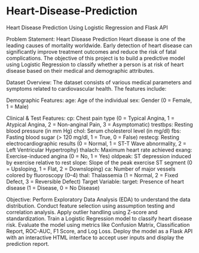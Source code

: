 # Heart-Disease-Prediction
Heart Disease Prediction Using Logistic Regression and Flask API

Problem Statement: Heart Disease Prediction
Heart disease is one of the leading causes of mortality worldwide. Early detection of heart disease can significantly improve treatment outcomes and reduce the risk of fatal complications. The objective of this project is to build a predictive model using Logistic Regression to classify whether a person is at risk of heart disease based on their medical and demographic attributes.

Dataset Overview:
The dataset consists of various medical parameters and symptoms related to cardiovascular health. The features include:

Demographic Features:
age: Age of the individual
sex: Gender (0 = Female, 1 = Male)

Clinical & Test Features:
cp: Chest pain type (0 = Typical Angina, 1 = Atypical Angina, 2 = Non-anginal Pain, 3 = Asymptomatic)
trestbps: Resting blood pressure (in mm Hg)
chol: Serum cholesterol level (in mg/dl)
fbs: Fasting blood sugar (> 120 mg/dl, 1 = True, 0 = False)
restecg: Resting electrocardiographic results (0 = Normal, 1 = ST-T Wave abnormality, 2 = Left Ventricular Hypertrophy)
thalach: Maximum heart rate achieved
exang: Exercise-induced angina (0 = No, 1 = Yes)
oldpeak: ST depression induced by exercise relative to rest
slope: Slope of the peak exercise ST segment (0 = Upsloping, 1 = Flat, 2 = Downsloping)
ca: Number of major vessels colored by fluoroscopy (0–4)
thal: Thalassemia (1 = Normal, 2 = Fixed Defect, 3 = Reversible Defect)
Target Variable:
target: Presence of heart disease (1 = Disease, 0 = No Disease)

Objective:
Perform Exploratory Data Analysis (EDA) to understand the data distribution.
Conduct feature selection using assumption testing and correlation analysis.
Apply outlier handling using Z-score and standardization.
Train a Logistic Regression model to classify heart disease risk.
Evaluate the model using metrics like Confusion Matrix, Classification Report, ROC-AUC, F1 Score, and Log Loss.
Deploy the model as a Flask API with an interactive HTML interface to accept user inputs and display the prediction report.
